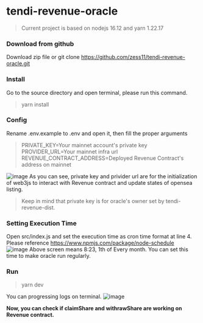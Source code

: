 # tendi-revenue-oracle
> Current project is based on nodejs 16.12 and yarn 1.22.17
### Download from github
Download zip file or git clone https://github.com/zess11/tendi-revenue-oracle.git<br>
### Install
Go to the source directory and open terminal, please run this command.<br>
> yarn install
### Config
Rename .env.example to .env and open it, then fill the proper arguments<br>
> PRIVATE_KEY=Your mainnet account's private key<br>
PROVIDER_URL=Your mainnet infra url<br>
REVENUE_CONTRACT_ADDRESS=Deployed Revenue Contract's address on mainnet<br>

![image](https://user-images.githubusercontent.com/82226713/140096672-7d4365b6-c53a-4f56-acf8-896c79c9f286.png)
As you can see, private key and privider url are for the initialization of web3js to interact with Revenue contract and update states of opensea listing.<br>
> Keep in mind that private key is for oracle's owner set by tendi-revenue-dist.
### Setting Execution Time
Open src/index.js and set the execution time as cron time format at line 4.<br>
Please reference https://www.npmjs.com/package/node-schedule<br>
![image](https://user-images.githubusercontent.com/82226713/140097792-067f6e4d-1621-4c65-834d-fd3c9ba63711.png)
Above screen means 8:23, 1th of Every month. You can set this time to make oracle run regularly.
### Run
> yarn dev

You can progressing logs on terminal.
![image](https://user-images.githubusercontent.com/82226713/140099378-a14b193c-3664-47b7-9fbe-fda1d28c60d2.png)

**Now, you can check if claimShare and withrawShare are working on Revenue contract.**
